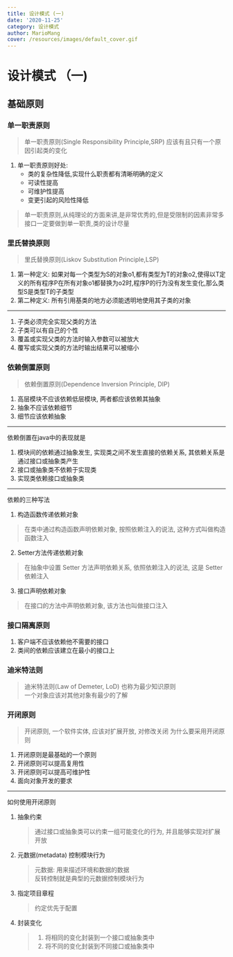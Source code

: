 ```yaml
---
title: 设计模式 (一)
date: '2020-11-25'
category: 设计模式
author: MarioMang
cover: /resources/images/default_cover.gif
---
```


# 设计模式 （一)

## 基础原则

### 单一职责原则
> 单一职责原则(Single Responsibility Principle,SRP) 应该有且只有一个原因引起类的变化

1. 单一职责原则好处:
    * 类的复杂性降低,实现什么职责都有清晰明确的定义
    * 可读性提高
    * 可维护性提高
    * 变更引起的风险性降低

> 单一职责原则,从纯理论的方面来讲,是非常优秀的,但是受限制的因素非常多  
> 接口一定要做到单一职责,类的设计尽量

### 里氏替换原则
> 里氏替换原则(Liskov Substitution Principle,LSP)

1. 第一种定义:
    如果对每一个类型为S的对象o1,都有类型为T的对象o2,使得以T定义的所有程序P在所有对象o1都替换为o2时,程序P的行为没有发生变化,那么类型S是类型T的子类型
2. 第二种定义:
    所有引用基类的地方必须能透明地使用其子类的对象

----
1. 子类必须完全实现父类的方法
2. 子类可以有自己的个性
3. 覆盖或实现父类的方法时输入参数可以被放大
4. 覆写或实现父类的方法时输出结果可以被缩小

### 依赖倒置原则
> 依赖倒置原则(Dependence Inversion Principle, DIP)  
1. 高层模块不应该依赖低层模块, 两者都应该依赖其抽象
2. 抽象不应该依赖细节
3. 细节应该依赖抽象
---
依赖倒置在java中的表现就是
1. 模块间的依赖通过抽象发生, 实现类之间不发生直接的依赖关系, 其依赖关系是通过接口或抽象类产生
2. 接口或抽象类不依赖于实现类
3. 实现类依赖接口或抽象类
--- 
依赖的三种写法
1. 构造函数传递依赖对象
> 在类中通过构造函数声明依赖对象, 按照依赖注入的说法, 这种方式叫做构造函数注入
2. Setter方法传递依赖对象
> 在抽象中设置 Setter 方法声明依赖关系, 依照依赖注入的说法, 这是 Setter 依赖注入
3. 接口声明依赖对象
> 在接口的方法中声明依赖对象, 该方法也叫做接口注入

### 接口隔离原则

1. 客户端不应该依赖他不需要的接口
2. 类间的依赖应该建立在最小的接口上

### 迪米特法则
> 迪米特法则(Law of Demeter, LoD) 也称为最少知识原则  
> 一个对象应该对其他对象有最少的了解

### 开闭原则
> 开闭原则, 一个软件实体, 应该对扩展开放, 对修改关闭
为什么要采用开闭原则
1. 开闭原则是最基础的一个原则
2. 开闭原则可以提高复用性
3. 开闭原则可以提高可维护性
4. 面向对象开发的要求
---
如何使用开闭原则
1. 抽象约束
    > 通过接口或抽象类可以约束一组可能变化的行为, 并且能够实现对扩展开放
2. 元数据(metadata) 控制模块行为
    > 元数据: 用来描述环境和数据的数据  
    > 反转控制就是典型的元数据控制模块行为
3. 指定项目章程
    > 约定优先于配置
4. 封装变化
    > 1. 将相同的变化封装到一个接口或抽象类中
    > 2. 将不同的变化封装到不同接口或抽象类中